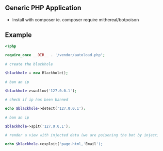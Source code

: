 ## Generic PHP Application

* Install with composer ie. composer require mithereal/botpoison


## Example
```php
<?php
 
require_once __DIR__ . '/vendor/autoload.php';
 
# create the blackhole

$blackhole = new Blackhole();
  
# ban an ip

$blackhole->swallow('127.0.0.1');
  
# check if ip has been banned

echo $blackhole->detect('127.0.0.1');
  
# ban an ip

$blackhole->spit('127.0.0.1');

# render a view with injected data (we are poisoning the bot by injecting the Email Poision Data into the view file then rendering to txt)

echo $blackhole->exploit('page.html,'Email');
```